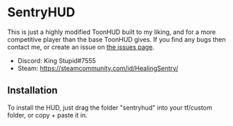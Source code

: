 # SentryHUD

This is just a highly modified ToonHUD built to my liking, and for a more competitive player than the base ToonHUD gives. If you find any bugs then contact me, or create an issue on [the issues page](https://github.com/BingBongBonky/SentryHud/issues).

* Discord: King Stupid#7555
* Steam: https://steamcommunity.com/id/HealingSentry/

## Installation

To install the HUD, just drag the folder "sentryhud" into your tf/custom folder, or copy + paste it in.
